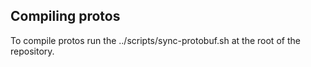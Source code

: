 ## Compiling protos
To compile protos run the ../scripts/sync-protobuf.sh at the root of the repository.